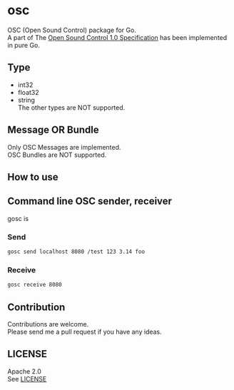 # osc  
OSC (Open Sound Control) package for Go.  
A part of The [Open Sound Control 1.0 Specification](http://opensoundcontrol.org/spec-1_0) has been implemented in pure Go.  

## Type  
- int32  
- float32  
- string  
The other types are NOT supported.  

## Message OR Bundle  
Only OSC Messages are implemented.  
OSC Bundles are NOT supported.  
  
## How to use    


## Command line OSC sender, receiver  
gosc is
### Send  
```bash
gosc send localhost 8080 /test 123 3.14 foo
```

### Receive  
```bash
gosc receive 8080
```

## Contribution  
Contributions are welcome.  
Please send me a pull request if you have any ideas.  


## LICENSE  
Apache 2.0  
See [LICENSE](LICENSE)  
